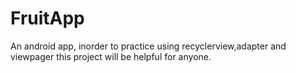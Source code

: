 # FruitApp
 An android app, inorder to practice using recyclerview,adapter and viewpager this project will be helpful for anyone.
